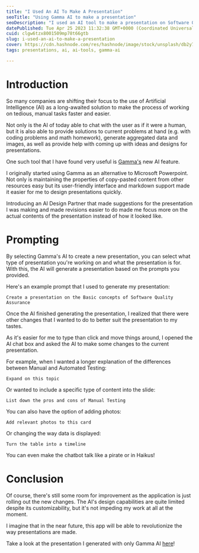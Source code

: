 ```yaml
---
title: "I Used An AI To Make A Presentation"
seoTitle: "Using Gamma AI to make a presentation"
seoDescription: "I used an AI tool to make a presentation on Software Quality Assurance. Here's how it went."
datePublished: Tue Apr 25 2023 11:32:38 GMT+0000 (Coordinated Universal Time)
cuid: clgw6tzx8001509mp78t66gtb
slug: i-used-an-ai-to-make-a-presentation
cover: https://cdn.hashnode.com/res/hashnode/image/stock/unsplash/db2y7AD7s7M/upload/496ff9e9541ed832d72ebe0cef0d0abd.jpeg
tags: presentations, ai, ai-tools, gamma-ai

---
```


# Introduction

So many companies are shifting their focus to the use of Artificial Intelligence (AI) as a long-awaited solution to make the process of working on tedious, manual tasks faster and easier.

Not only is the AI of today able to chat with the user as if it were a human, but it is also able to provide solutions to current problems at hand (e.g. with coding problems and math homework), generate aggregated data and images, as well as provide help with coming up with ideas and designs for presentations.

One such tool that I have found very useful is [Gamma's](https://gamma.app/) new AI feature.

I originally started using Gamma as an alternative to Microsoft Powerpoint. Not only is maintaining the properties of copy-pasted content from other resources easy but its user-friendly interface and markdown support made it easier for me to design presentations quickly.

Introducing an AI Design Partner that made suggestions for the presentation I was making and made revisions easier to do made me focus more on the actual contents of the presentation instead of how it looked like.

# Prompting

By selecting Gamma's AI to create a new presentation, you can select what type of presentation you're working on and what the presentation is for. With this, the AI will generate a presentation based on the prompts you provided.

Here's an example prompt that I used to generate my presentation:

`Create a presentation on the Basic concepts of Software Quality Assurance`  

Once the AI finished generating the presentation, I realized that there were other changes that I wanted to do to better suit the presentation to my tastes.

As it's easier for me to type than click and move things around, I opened the AI chat box and asked the AI to make some changes to the current presentation.

For example, when I wanted a longer explanation of the differences between Manual and Automated Testing:

`Expand on this topic`

Or wanted to include a specific type of content into the slide:

`List down the pros and cons of Manual Testing`

You can also have the option of adding photos:

`Add relevant photos to this card`

Or changing the way data is displayed:

`Turn the table into a timeline`

You can even make the chatbot talk like a pirate or in Haikus!

# Conclusion

Of course, there's still some room for improvement as the application is just rolling out the new changes. The AI's design capabilities are quite limited despite its customizability, but it's not impeding my work at all at the moment.

I imagine that in the near future, this app will be able to revolutionize the way presentations are made.  
  
Take a look at the presentation I generated with only Gamma AI [here](https://gamma.app/docs/Basic-Concepts-of-Software-Quality-Assurance-sffjsdhq0szvz2x?mode=doc)!